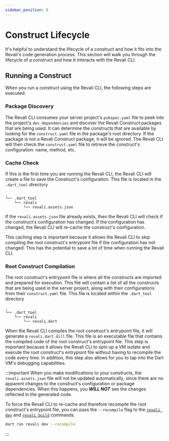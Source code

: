 ```yaml
---
sidebar_position: 0
---
```


# Construct Lifecycle

It's helpful to understand the lifecycle of a construct and how it fits into the Revali's code generation process. This section will walk you through the lifecycle of a construct and how it interacts with the Revali CLI.

## Running a Construct

When you run a construct using the Revali CLI, the following steps are executed:

### Package Discovery

The Revali CLI consumes your server project's `pubspec.yaml` file to peek into the project's `dev_dependencies` and discover the Revali Construct packages that are being used. It can determine the constructs that are available by looking for the `construct.yaml` file in the package's root directory. If the package is not a Revali Construct package, it will be ignored. The Revali CLI will then check the `construct.yaml` file to retrieve the construct's configuration: name, method, etc.

### Cache Check

If this is the first time you are running the Revali CLI, the Revali CLI will create a file to save the Construct's configuration. This file is located in the `.dart_tool` directory

```tree
.
└── .dart_tool
    └── revali
        └── revali.assets.json
```

If the `revali.assets.json` file already exists, then the Revali CLI will check if the construct's configuration has changed. If the configuration has changed, the Revali CLI will re-cache the construct's configuration.

This caching step is important because it allows the Revali CLI to skip compiling the root construct's entrypoint file if the configuration has not changed. This has the potential to save a lot of time when running the Revali CLI.

### Root Construct Compilation

The root construct's entrypoint file is where all the constructs are imported and prepared for execution. This file will contain a list of all the constructs that are being used in the server project, along with their configurations from their `construct.yaml` file. This file is located within the `.dart_tool` directory

```tree
.
└── .dart_tool
    └── revali
        └── revali.dart
```

When the Revali CLI compiles the root construct's entrypoint file, it will generate a `revali.dart.dill` file. This file is an executable file that contains the compiled code of the root construct's entrypoint file. This step is important because it allows the Revali CLI to spin up a VM isolate and execute the root construct's entrypoint file without having to recompile the code every time. In addition, this step also allows for you to tap into the Dart VM's debugging capabilities.

:::important
When you make modifications to your constructs, the `revali.assets.json` file will not be updated automatically, since there are no apparent changes to the construct's configuration or package dependencies. When this happens, you **_WILL NOT_** see the changes reflected in the generated code.

To force the Revali CLI to re-cache and therefore recompile the root construct's entrypoint file, you can pass the `--recompile` flag to the [`revali dev`][revali-dev] and [`revali build`][revali-build] commands.

```bash
dart run revali dev --recompile
```

:::

[revali-dev]: ../../revali/cli/dev.md
[revali-build]: ../../revali/cli/build.md
